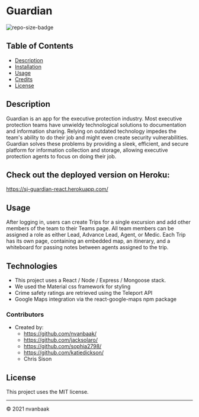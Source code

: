 # Guardian

![repo-size-badge](https://img.shields.io/github/repo-size/nvanbaak/)

## Table of Contents
* [Description](#description)
* [Installation](#installation)
* [Usage](#usage)
* [Credits](#credits)
* [License](#license)

## Description

Guardian is an app for the executive protection industry.  Most executive protection teams have unwieldy technological solutions to documentation and information sharing.  Relying on outdated technology impedes the team's ability to do their job and might even create security vulnerabilities.  Guardian solves these problems by providing a sleek, efficient, and secure platform for information collection and storage, allowing executive protection agents to focus on doing their job.  

## Check out the deployed version on Heroku:

https://sj-guardian-react.herokuapp.com/

## Usage

After logging in, users can create Trips for a single excursion and add other members of the team to their Teams page.  All team members can be assigned a role as either Lead, Advance Lead, Agent, or Medic.  Each Trip has its own page, containing an embedded map, an itinerary, and a whiteboard for passing notes between agents assigned to the trip.

## Technologies

* This project uses a React / Node / Express / Mongoose stack.
* We used the Material css framework for styling
* Crime safety ratings are retrieved using the Teleport API
* Google Maps integration via the react-google-maps npm package

### Contributors

* Created by:
   * https://github.com/nvanbaak/
   * https://github.com/jacksolaro/
   * https://github.com/sophia2798/
   * https://github.com/katiedickson/
   * Chris Sison

## License

This project uses the MIT license.


------
© 2021 nvanbaak